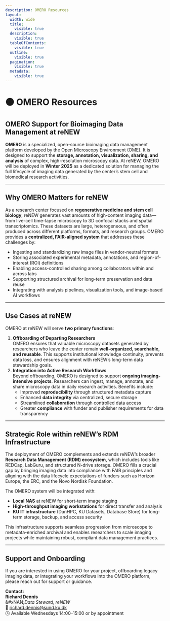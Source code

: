 ```yaml
---
description: OMERO Resources
layout:
  width: wide
  title:
    visible: true
  description:
    visible: true
  tableOfContents:
    visible: true
  outline:
    visible: true
  pagination:
    visible: true
  metadata:
    visible: true
---
```


# 🟤 OMERO Resources

## **OMERO Support for Bioimaging Data Management at reNEW**

**OMERO** is a specialized, open-source bioimaging data management platform developed by the Open Microscopy Environment (OME). It is designed to support the **storage, annotation, visualization, sharing, and analysis** of complex, high-resolution microscopy data. At reNEW, OMERO will be deployed in **Winter 2025** as a dedicated solution for managing the full lifecycle of imaging data generated by the center’s stem cell and biomedical research activities.

***

## **Why OMERO Matters for reNEW**

As a research center focused on **regenerative medicine and stem cell biology**, reNEW generates vast amounts of high-content imaging data—from live-cell time-lapse microscopy to 3D confocal stacks and spatial transcriptomics. These datasets are large, heterogeneous, and often produced across different platforms, formats, and research groups. OMERO provides a **centralized, FAIR-aligned system** that addresses these challenges by:

* Ingesting and standardizing raw image files in vendor-neutral formats
* Storing associated experimental metadata, annotations, and region-of-interest (ROI) definitions
* Enabling access-controlled sharing among collaborators within and across labs
* Supporting structured archival for long-term preservation and data reuse
* Integrating with analysis pipelines, visualization tools, and image-based AI workflows

***

## **Use Cases at reNEW**

OMERO at reNEW will serve **two primary functions**:

1. **Offboarding of Departing Researchers**\
   OMERO ensures that valuable microscopy datasets generated by researchers who leave the center remain **well-organized, searchable, and reusable**. This supports institutional knowledge continuity, prevents data loss, and ensures alignment with reNEW’s long-term data stewardship goals.
2. **Integration into Active Research Workflows**\
   Beyond offboarding, OMERO is designed to support **ongoing imaging-intensive projects**. Researchers can ingest, manage, annotate, and share microscopy data in daily research activities. Benefits include:
   * Improved **reproducibility** through structured metadata capture
   * Enhanced **data integrity** via centralized, secure storage
   * Streamlined **collaboration** through controlled data access
   * Greater **compliance** with funder and publisher requirements for data transparency

***

## **Strategic Role within reNEW’s RDM Infrastructure**

The deployment of OMERO complements and extends reNEW’s broader **Research Data Management (RDM) ecosystem**, which includes tools like REDCap, LabGuru, and structured N-drive storage. OMERO fills a crucial gap by bringing imaging data into compliance with FAIR principles and aligning with the data lifecycle expectations of funders such as Horizon Europe, the ERC, and the Novo Nordisk Foundation.

The OMERO system will be integrated with:

* **Local NAS** at reNEW for short-term image staging
* **High-throughput imaging workstations** for direct transfer and analysis
* **KU IT infrastructure** (DanHPC, KU Datasets, Database Store) for long-term storage, backup, and access security

This infrastructure supports seamless progression from microscope to metadata-enriched archival and enables researchers to scale imaging projects while maintaining robust, compliant data management practices.

***

## **Support and Onboarding**

If you are interested in using OMERO for your project, offboarding legacy imaging data, or integrating your workflows into the OMERO platform, please reach out for support or guidance.

**Contact:**\
**Richard Dennis**\
&#xNAN;_&#x44;ata Steward, reNEW_\
📧 [richard.dennis@sund.ku.dk](mailto:richard.dennis@sund.ku.dk)\
🕒 Available Wednesdays 14:00–15:00 or by appointment
